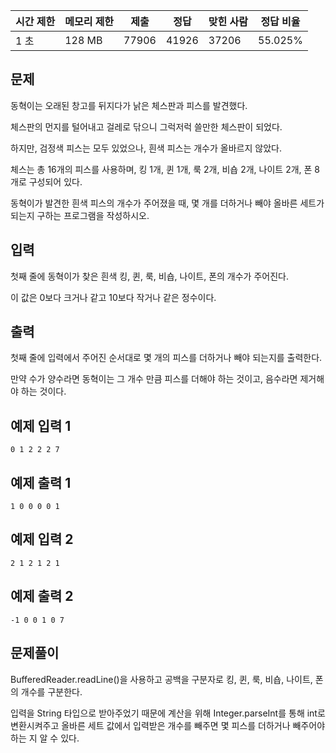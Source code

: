 | 시간 제한 | 메모리 제한 | 제출 | 정답 | 맞힌 사람 | 정답 비율 |
| --- | --- | --- | --- | --- | --- |
| 1 초 | 128 MB | 77906 | 41926 | 37206 | 55.025% |

## 문제

동혁이는 오래된 창고를 뒤지다가 낡은 체스판과 피스를 발견했다.

체스판의 먼지를 털어내고 걸레로 닦으니 그럭저럭 쓸만한 체스판이 되었다. 

하지만, 검정색 피스는 모두 있었으나, 흰색 피스는 개수가 올바르지 않았다.

체스는 총 16개의 피스를 사용하며, 킹 1개, 퀸 1개, 룩 2개, 비숍 2개, 나이트 2개, 폰 8개로 구성되어 있다.

동혁이가 발견한 흰색 피스의 개수가 주어졌을 때, 몇 개를 더하거나 빼야 올바른 세트가 되는지 구하는 프로그램을 작성하시오.

## 입력

첫째 줄에 동혁이가 찾은 흰색 킹, 퀸, 룩, 비숍, 나이트, 폰의 개수가 주어진다. 

이 값은 0보다 크거나 같고 10보다 작거나 같은 정수이다.

## 출력

첫째 줄에 입력에서 주어진 순서대로 몇 개의 피스를 더하거나 빼야 되는지를 출력한다. 

만약 수가 양수라면 동혁이는 그 개수 만큼 피스를 더해야 하는 것이고, 음수라면 제거해야 하는 것이다.

## 예제 입력 1

```
0 1 2 2 2 7
```

## 예제 출력 1

```
1 0 0 0 0 1
```

## 예제 입력 2

```
2 1 2 1 2 1
```

## 예제 출력 2

```
-1 0 0 1 0 7
```

## 문제풀이

BufferedReader.readLine()을 사용하고 공백을 구분자로 킹, 퀸, 룩, 비숍, 나이트, 폰의 개수를 구분한다. 

입력을 String 타입으로 받아주었기 때문에 계산을 위해 Integer.parseInt를 통해 int로 변환시켜주고 올바른 세트 값에서 입력받은 개수를 빼주면 몇 피스를 더하거나 빼주어야 하는 지 알 수 있다.   